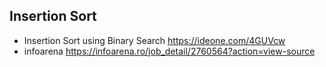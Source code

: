 ## Insertion Sort

* Insertion Sort using Binary Search https://ideone.com/4GUVcw 
* infoarena https://infoarena.ro/job_detail/2760564?action=view-source
